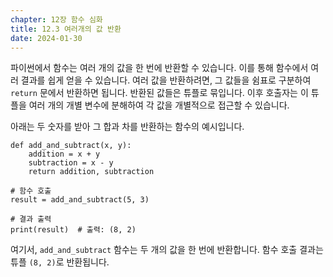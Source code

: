 ```yaml
---
chapter: 12장 함수 심화
title: 12.3 여러개의 값 반환
date: 2024-01-30
---
```


파이썬에서 함수는 여러 개의 값을 한 번에 반환할 수 있습니다. 이를 통해 함수에서 여러 결과를 쉽게 얻을 수 있습니다. 여러 값을 반환하려면, 그 값들을 쉼표로 구분하여 `return` 문에서 반환하면 됩니다. 반환된 값들은 튜플로 묶입니다. 이후 호출자는 이 튜플을 여러 개의 개별 변수에 분해하여 각 값을 개별적으로 접근할 수 있습니다.

아래는 두 숫자를 받아 그 합과 차를 반환하는 함수의 예시입니다.

```python-exec
def add_and_subtract(x, y):
    addition = x + y
    subtraction = x - y
    return addition, subtraction

# 함수 호출
result = add_and_subtract(5, 3)

# 결과 출력
print(result)  # 출력: (8, 2)
```

여기서, `add_and_subtract` 함수는 두 개의 값을 한 번에 반환합니다. 함수 호출 결과는 튜플 `(8, 2)`로 반환됩니다.
